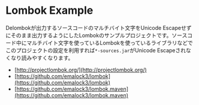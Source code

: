 Lombok Example
==============

Delombokが出力するソースコードのマルチバイト文字をUnicode Escapeせずにそのまま出力するようにしたLombokのサンプルプロジェクトです。ソースコード中にマルチバイト文字を使っているLombokを使っているライブラリなどでこのプロジェクトの設定を利用すれば`*-sources.jar`がUnicode Escapeされなくなり読みやすくなります。

- [http://projectlombok.org/](http://projectlombok.org/)
- [https://github.com/emalock3/lombok](https://github.com/emalock3/lombok)
- [https://github.com/emalock3/lombok.maven](https://github.com/emalock3/lombok.maven)